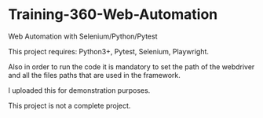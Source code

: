 # Training-360-Web-Automation
Web Automation with Selenium/Python/Pytest


This project requires: Python3+, Pytest, Selenium, Playwright.

Also in order to run the code it is mandatory to set the path of the webdriver and all the files paths that are used in the framework.

I uploaded this for demonstration purposes.

This project is not a complete project.
